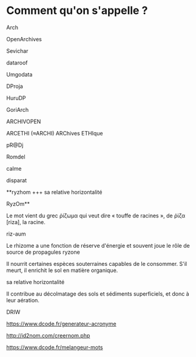 # Comment qu'on s'appelle ?

Arch

OpenArchives

Sevichar

dataroof

Umgodata

DProja

HuruDP

GoriArch

ARCHIVOPEN

ARCETHI (≈ARCHI) ARChives ETHIque

pR@Dj

Romdel

calme

disparat

**ryzhom +++ sa relative horizontalité

RyzOm**

Le mot vient du grec ῥίζωμα qui veut dire « touffe de racines », de ῥίζα [riza], la racine. 

riz-aum

Le rhizome a une fonction de réserve d'énergie et souvent joue le rôle de source de propagules
ryzone

Il nourrit certaines espèces souterraines capables de le consommer. S'il meurt, il enrichit le sol en matière organique. 

sa relative horizontalité

Il contribue au décolmatage des sols et sédiments superficiels, et donc à leur aération. 





DRIW

https://www.dcode.fr/generateur-acronyme

http://id2nom.com/creernom.php

https://www.dcode.fr/melangeur-mots
